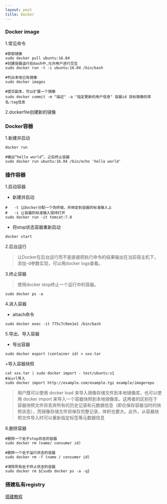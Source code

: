 ```yaml
---
layout: post
title: Docker
---
```


### Docker image
1.常见命令

```shell
#获取镜像
sudo docker pull ubuntu:16.04
#创建容器运行在bash中,允许用户进行交互
sudo docker run -t -i ubuntu:16.04 /bin/bash

#列出本地已有镜像
sudo docker images

#提交副本，可以扩展一个镜像
sudo docker commit -m "描述" -a "指定更新的用户信息" 容器id 目标镜像的库名:tag信息

```

2.dockerfile创建新的镜像

### Docker容器
1.新建并启动

```shell
docker run

#输出“hello world”，之后终止容器
sudo docker run ubuntu:16.04 /bin/echo 'hello world'
```
### 操作容器
1.启动容器
+ 新建并启动<br>

```shell
#   -t 让Docker分配一个伪终端，并绑定到容器的标准输入上
#   -i 让容器的标准输入保持打开
sudo docker run -it tomcat:7.0
```

+ 将stop状态容器重新启动<br>

```shell
docker start
```
2.后台运行
>让Docker在后台运行而不是直接把执行命令的结果输出在当前宿主机下，添加-d参数实现，可以用docker logs查看。<br>

3.终止容器
>使用docker stop终止一个运行中的容器。<br>

```shell
sudo docker ps -a
```

4.进入容器
+ attach命令<br>

```shell
sudo docker exec -it 775c7c9ee1e1 /bin/bash  
```

5.导出、导入容器
+ 导出容器<br>

```shell
sudo docker export (container id) > xxx.tar
```

+导入容器快照
 
```shell
cat xxx.tar | sudo docker import - test/ubuntu:v1
#从url导入
sudo docker import http://example.com/example.tgz example/imagerepo
```

>用户既可以使用 docker load 来导入镜像存储文件到本地镜像库，也可以使用 docker import 来导入一个容器快照到本地镜像库。这两者的区别在于容器快照文件将丢弃所有的历史记录和元数据信息（即仅保存容器当时的快照状态），而镜像存储文件将保存完整记录，体积也要大。此外，从容器快照文件导入时可以重新指定标签等元数据信息<br>

6.删除容器

```shell
#删除一个处于stop状态的容器
sudo docker rm (name/ consumer id)

#删除一个处于运行状态的容器
sudo docker rm -f (name / consumer id)

#清除所有处于终止状态的容器
sudo docker rm ${sudo docker ps -a -q}
```

### 搭建私有registry

[搭建教程](http://www.jianshu.com/p/00ac18fce367)






